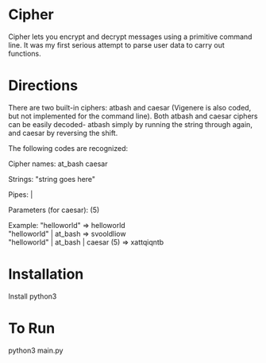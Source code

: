 # Cipher

Cipher lets you encrypt and decrypt messages using a primitive command line. It was my first serious attempt to parse user data to carry out functions.

# Directions

There are two built-in ciphers: atbash and caesar (Vigenere is also coded, but not implemented
for the command line). Both atbash and caesar ciphers can be easily decoded- atbash simply by
running the string through again, and caesar by reversing the shift.

The following codes are recognized:

Cipher names:
at_bash
caesar

Strings:
"string goes here"

Pipes:
|

Parameters (for caesar):
(5)

Example:
"helloworld" => helloworld  
"helloworld" | at_bash => svooldliow  
"helloworld" | at_bash | caesar (5) => xattqiqntb  

# Installation

Install python3

# To Run

python3 main.py
